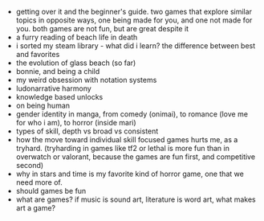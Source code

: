- getting over it and the beginner's guide. two games that explore similar topics in opposite ways, one being made for you, and one not made for you. both games are not fun, but are great despite it
- a furry reading of beach life in death
- i sorted my steam library - what did i learn? the difference between best and favorites
- the evolution of glass beach (so far)
- bonnie, and being a child
- my weird obsession with notation systems
- ludonarrative harmony
- knowledge based unlocks
- on being human
- gender identity in manga, from comedy (onimai), to romance (love me for who i am), to horror (inside mari)
- types of skill, depth vs broad vs consistent
- how the move toward individual skill focused games hurts me, as a tryhard. (tryharding in games like tf2 or lethal is more fun than in overwatch or valorant, because the games are fun first, and competitive second)
- why in stars and time is my favorite kind of horror game, one that we need more of.
- should games be fun
- what are games? if music is sound art, literature is word art, what makes art a game?